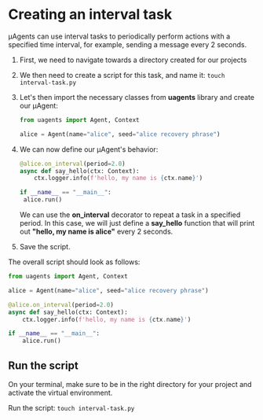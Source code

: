 # Creating an interval task

μAgents can use interval tasks to periodically perform actions with a specified time interval, for example, sending a message every 2 seconds.

1. First, we need to navigate towards a directory created for our projects
2. We then need to create a script for this task, and name it: `touch interval-task.py`
3. Let's then import the necessary classes from **uagents** library and create our μAgent:

    ```py copy
    from uagents import Agent, Context

    alice = Agent(name="alice", seed="alice recovery phrase")
    ```

4. We can now define our μAgent's behavior:

   ```py copy
   @alice.on_interval(period=2.0)
   async def say_hello(ctx: Context):
       ctx.logger.info(f'hello, my name is {ctx.name}')

   if __name__ == "__main__":
    alice.run()
   ```

   We can use the **on_interval** decorator to repeat a task in a specified period. In this case, we will just define a **say_hello** function that will print out **"hello, my name is alice"** every 2 seconds.

5. Save the script.

The overall script should look as follows: 

```py copy filename="interval-task.py"
from uagents import Agent, Context

alice = Agent(name="alice", seed="alice recovery phrase")

@alice.on_interval(period=2.0)
async def say_hello(ctx: Context):
    ctx.logger.info(f'hello, my name is {ctx.name}')

if __name__ == "__main__":
    alice.run()
```
    
## Run the script

On your terminal, make sure to be in the right directory for your project and activate the virtual environment.

Run the script: `touch interval-task.py`
